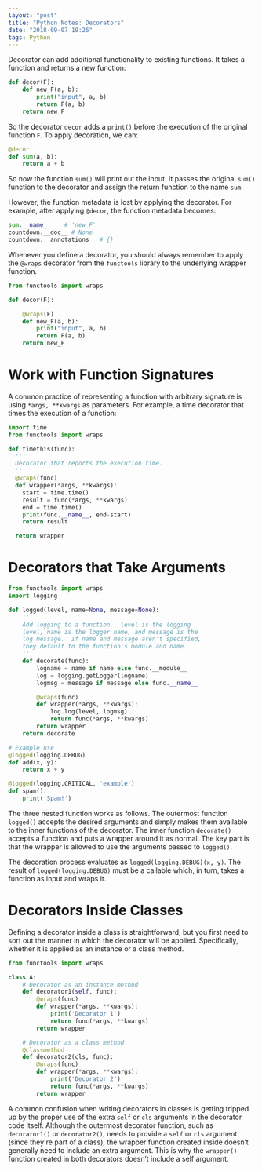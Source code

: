 ```yaml
---
layout: "post"
title: "Python Notes: Decorators"
date: "2018-09-07 19:26"
tags: Python
---
```


Decorator can add additional functionality to existing functions. It takes a function and returns a new function:

```python
def decor(F):
	def new_F(a, b):
		print("input", a, b)
		return F(a, b)
	return new_F
```

So the decorator `decor` adds a `print()` before the execution of the original function `F`. To apply decoration, we can:

```python
@decor
def sum(a, b):
	return a + b
```

So now the function `sum()` will print out the input. It passes the original `sum()` function to the decorator and assign the return function to the name `sum`.

However, the function metadata is lost by applying the decorator. For example, after applying `@decor`, the function metadata becomes:

```python
sum.__name__ 	# 'new_F'
countdown.__doc__ # None
countdown.__annotations__ # {}
```

Whenever you define a decorator, you should always remember to apply the `@wraps` decorator from the `functools` library to the underlying wrapper function.

```python
from functools import wraps

def decor(F):

	@wraps(F)
	def new_F(a, b):
		print("input", a, b)
		return F(a, b)
	return new_F
```

# Work with Function Signatures
A common practice of representing a function with arbitrary signature is using `*args, **kwargs` as parameters. For example, a time decorator that times the execution of a function:

```python
import time
from functools import wraps

def timethis(func):
  '''
  Decorator that reports the execution time.
  '''
  @wraps(func)
  def wrapper(*args, **kwargs):
    start = time.time()
    result = func(*args, **kwargs)
    end = time.time()
    print(func.__name__, end-start)
    return result

  return wrapper
```

# Decorators that Take Arguments
```python
from functools import wraps
import logging

def logged(level, name=None, message=None):
    '''
    Add logging to a function.  level is the logging
    level, name is the logger name, and message is the
    log message.  If name and message aren't specified,
    they default to the function's module and name.
    '''
    def decorate(func):
        logname = name if name else func.__module__
        log = logging.getLogger(logname)
        logmsg = message if message else func.__name__

        @wraps(func)
        def wrapper(*args, **kwargs):
            log.log(level, logmsg)
            return func(*args, **kwargs)
        return wrapper
    return decorate

# Example use
@logged(logging.DEBUG)
def add(x, y):
    return x + y

@logged(logging.CRITICAL, 'example')
def spam():
    print('Spam!')
```

The three nested function works as follows. The outermost function `logged()` accepts the desired arguments and simply makes them available to the inner functions of the decorator. The inner function `decorate()` accepts a function and puts a wrapper around it as normal. The key part is that the wrapper is allowed to use the arguments passed to `logged()`.

The decoration process evaluates as `logged(logging.DEBUG)(x, y)`. The result of `logged(logging.DEBUG)` must be a callable which, in turn, takes a function as input and wraps it.

# Decorators Inside Classes
Defining a decorator inside a class is straightforward, but you first need to sort out the manner in which the decorator will be applied. Specifically, whether it is applied as an instance or a class method.

```python
from functools import wraps

class A:
    # Decorator as an instance method
    def decorator1(self, func):
        @wraps(func)
        def wrapper(*args, **kwargs):
            print('Decorator 1')
            return func(*args, **kwargs)
        return wrapper

    # Decorator as a class method
    @classmethod
    def decorator2(cls, func):
        @wraps(func)
        def wrapper(*args, **kwargs):
            print('Decorator 2')
            return func(*args, **kwargs)
        return wrapper
```

A common confusion when writing decorators in classes is getting tripped up by the proper use of the extra `self` or `cls` arguments in the decorator code itself. Although the outermost decorator function, such as `decorator1()` or `decorator2()`, needs to provide a `self` or `cls` argument (since they're part of a class), the wrapper function created inside doesn’t generally need to include an extra argument. This is why the `wrapper()` function created in both decorators doesn’t include a self argument.
